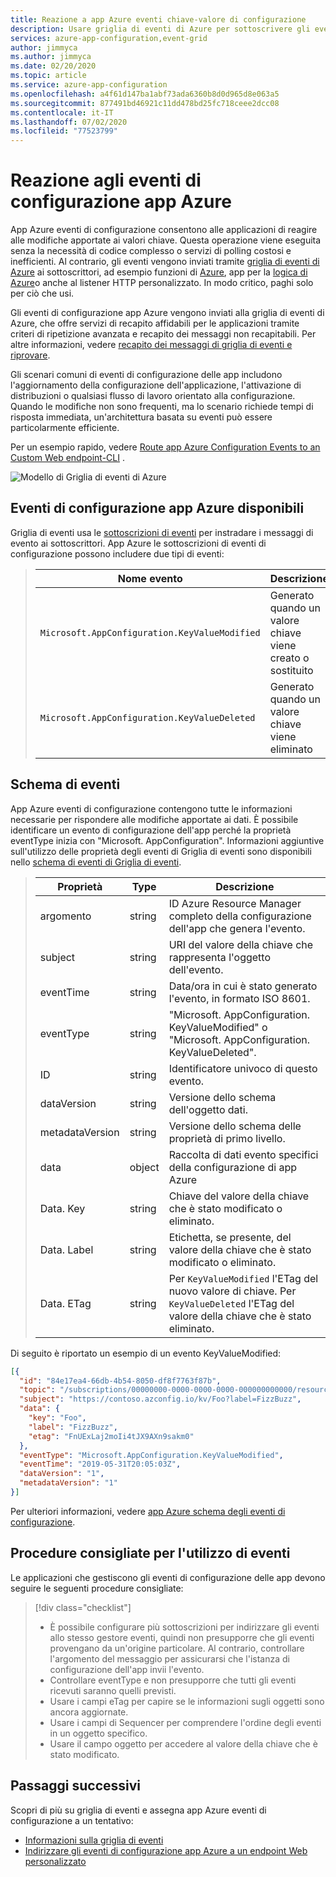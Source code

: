 ```yaml
---
title: Reazione a app Azure eventi chiave-valore di configurazione
description: Usare griglia di eventi di Azure per sottoscrivere gli eventi di configurazione dell'app.
services: azure-app-configuration,event-grid
author: jimmyca
ms.author: jimmyca
ms.date: 02/20/2020
ms.topic: article
ms.service: azure-app-configuration
ms.openlocfilehash: a4f61d147ba1abf73ada6360b8d0d965d8e063a5
ms.sourcegitcommit: 877491bd46921c11dd478bd25fc718ceee2dcc08
ms.contentlocale: it-IT
ms.lasthandoff: 07/02/2020
ms.locfileid: "77523799"
---
```

# <a name="reacting-to-azure-app-configuration-events"></a>Reazione agli eventi di configurazione app Azure

App Azure eventi di configurazione consentono alle applicazioni di reagire alle modifiche apportate ai valori chiave. Questa operazione viene eseguita senza la necessità di codice complesso o servizi di polling costosi e inefficienti. Al contrario, gli eventi vengono inviati tramite [griglia di eventi di Azure](https://azure.microsoft.com/services/event-grid/) ai sottoscrittori, ad esempio funzioni di [Azure](https://azure.microsoft.com/services/functions/), app per la [logica di Azure](https://azure.microsoft.com/services/logic-apps/)o anche al listener HTTP personalizzato. In modo critico, paghi solo per ciò che usi.

Gli eventi di configurazione app Azure vengono inviati alla griglia di eventi di Azure, che offre servizi di recapito affidabili per le applicazioni tramite criteri di ripetizione avanzata e recapito dei messaggi non recapitabili. Per altre informazioni, vedere [recapito dei messaggi di griglia di eventi e riprovare](https://docs.microsoft.com/azure/event-grid/delivery-and-retry).

Gli scenari comuni di eventi di configurazione delle app includono l'aggiornamento della configurazione dell'applicazione, l'attivazione di distribuzioni o qualsiasi flusso di lavoro orientato alla configurazione. Quando le modifiche non sono frequenti, ma lo scenario richiede tempi di risposta immediata, un'architettura basata su eventi può essere particolarmente efficiente.

Per un esempio rapido, vedere [Route app Azure Configuration Events to an Custom Web endpoint-CLI](./howto-app-configuration-event.md) . 

![Modello di Griglia di eventi di Azure](./media/event-grid-functional-model.png)

## <a name="available-azure-app-configuration-events"></a>Eventi di configurazione app Azure disponibili
Griglia di eventi usa le [sottoscrizioni di eventi](../event-grid/concepts.md#event-subscriptions) per instradare i messaggi di evento ai sottoscrittori. App Azure le sottoscrizioni di eventi di configurazione possono includere due tipi di eventi:  

> |Nome evento|Descrizione|
> |----------|-----------|
> |`Microsoft.AppConfiguration.KeyValueModified`|Generato quando un valore chiave viene creato o sostituito|
> |`Microsoft.AppConfiguration.KeyValueDeleted`|Generato quando un valore chiave viene eliminato|

## <a name="event-schema"></a>Schema di eventi
App Azure eventi di configurazione contengono tutte le informazioni necessarie per rispondere alle modifiche apportate ai dati. È possibile identificare un evento di configurazione dell'app perché la proprietà eventType inizia con "Microsoft. AppConfiguration". Informazioni aggiuntive sull'utilizzo delle proprietà degli eventi di Griglia di eventi sono disponibili nello [schema di eventi di Griglia di eventi](../event-grid/event-schema.md).  

> |Proprietà|Type|Descrizione|
> |-------------------|------------------------|-----------------------------------------------------------------------|
> |argomento|string|ID Azure Resource Manager completo della configurazione dell'app che genera l'evento.|
> |subject|string|URI del valore della chiave che rappresenta l'oggetto dell'evento.|
> |eventTime|string|Data/ora in cui è stato generato l'evento, in formato ISO 8601.|
> |eventType|string|"Microsoft. AppConfiguration. KeyValueModified" o "Microsoft. AppConfiguration. KeyValueDeleted".|
> |ID|string|Identificatore univoco di questo evento.|
> |dataVersion|string|Versione dello schema dell'oggetto dati.|
> |metadataVersion|string|Versione dello schema delle proprietà di primo livello.|
> |data|object|Raccolta di dati evento specifici della configurazione di app Azure|
> |Data. Key|string|Chiave del valore della chiave che è stato modificato o eliminato.|
> |Data. Label|string|Etichetta, se presente, del valore della chiave che è stato modificato o eliminato.|
> |Data. ETag|string|Per `KeyValueModified` l'ETag del nuovo valore di chiave. Per `KeyValueDeleted` l'ETag del valore della chiave che è stato eliminato.|

Di seguito è riportato un esempio di un evento KeyValueModified:
```json
[{
  "id": "84e17ea4-66db-4b54-8050-df8f7763f87b",
  "topic": "/subscriptions/00000000-0000-0000-0000-000000000000/resourceGroups/testrg/providers/microsoft.appconfiguration/configurationstores/contoso",
  "subject": "https://contoso.azconfig.io/kv/Foo?label=FizzBuzz",
  "data": {
    "key": "Foo",
    "label": "FizzBuzz",
    "etag": "FnUExLaj2moIi4tJX9AXn9sakm0"
  },
  "eventType": "Microsoft.AppConfiguration.KeyValueModified",
  "eventTime": "2019-05-31T20:05:03Z",
  "dataVersion": "1",
  "metadataVersion": "1"
}]

```

Per ulteriori informazioni, vedere [app Azure schema degli eventi di configurazione](../event-grid/event-schema-app-configuration.md).

## <a name="practices-for-consuming-events"></a>Procedure consigliate per l'utilizzo di eventi
Le applicazioni che gestiscono gli eventi di configurazione delle app devono seguire le seguenti procedure consigliate:
> [!div class="checklist"]
> * È possibile configurare più sottoscrizioni per indirizzare gli eventi allo stesso gestore eventi, quindi non presupporre che gli eventi provengano da un'origine particolare. Al contrario, controllare l'argomento del messaggio per assicurarsi che l'istanza di configurazione dell'app invii l'evento.
> * Controllare eventType e non presupporre che tutti gli eventi ricevuti saranno quelli previsti.
> * Usare i campi eTag per capire se le informazioni sugli oggetti sono ancora aggiornate.  
> * Usare i campi di Sequencer per comprendere l'ordine degli eventi in un oggetto specifico.
> * Usare il campo oggetto per accedere al valore della chiave che è stato modificato.


## <a name="next-steps"></a>Passaggi successivi

Scopri di più su griglia di eventi e assegna app Azure eventi di configurazione a un tentativo:

- [Informazioni sulla griglia di eventi](../event-grid/overview.md)
- [Indirizzare gli eventi di configurazione app Azure a un endpoint Web personalizzato](./howto-app-configuration-event.md)